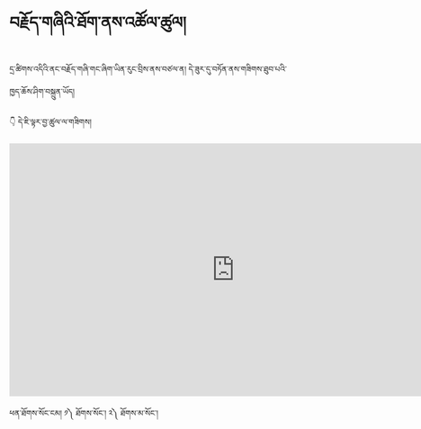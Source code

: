 # བརྗོད་གཞིའི་ཐོག་ནས་འཚོལ་ཚུལ།

དྲ་ཚིགས་འདིའི་ནང་བརྗོད་གཞི་གང་ཞིག་ཡིན་རུང་བྲིས་ནས་བཙལ་ན། དེ་ཟུར་དུ་བཏོན་ནས་གཟིགས་ཐུབ་པའི་ཁྱད་ཆོས་ཤིག་བསྐྲུན་ཡོད།

👇 དེ་ཇི་ལྟར་བྱ་ཚུལ་ལ་གཟིགས།

<!-- ![800](images/000009.png) -->

<p align="center">
<iframe width="800" height="450" src="https://www.youtube.com/embed/_ktZU7mcLI8" title="YouTube video player" frameborder="0" allow="accelerometer; autoplay; clipboard-write; encrypted-media; gyroscope; picture-in-picture" allowfullscreen></iframe>
</p>

ཕན་ཐོགས་སོང་ངམ། ༡༽ ཐོགས་སོང་། ༢༽ ཐོགས་མ་སོང་།